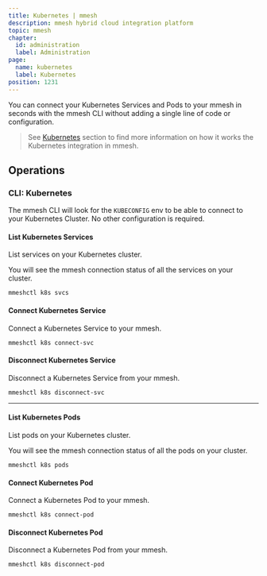 ```yaml
---
title: Kubernetes | mmesh
description: mmesh hybrid cloud integration platform
topic: mmesh
chapter:
  id: administration
  label: Administration
page:
  name: kubernetes
  label: Kubernetes
position: 1231
---
```


You can connect your Kubernetes Services and Pods to your mmesh in seconds with the mmesh CLI without adding a single line of code or configuration.

> See [Kubernetes](/docs/mmesh/kubernetes/overview) section to find more information on how it works the Kubernetes integration in mmesh.

## Operations

### CLI: Kubernetes

The mmesh CLI will look for the `KUBECONFIG` env to be able to connect to your Kubernetes Cluster. No other configuration is required.

#### List Kubernetes Services

List services on your Kubernetes cluster.

You will see the mmesh connection status of all the services on your cluster.

```shell
mmeshctl k8s svcs
```

#### Connect Kubernetes Service

Connect a Kubernetes Service to your mmesh.

```shell
mmeshctl k8s connect-svc
```

#### Disconnect Kubernetes Service

Disconnect a Kubernetes Service from your mmesh.

```shell
mmeshctl k8s disconnect-svc
```

***

#### List Kubernetes Pods

List pods on your Kubernetes cluster.

You will see the mmesh connection status of all the pods on your cluster.

```shell
mmeshctl k8s pods
```

#### Connect Kubernetes Pod

Connect a Kubernetes Pod to your mmesh.

```shell
mmeshctl k8s connect-pod
```

#### Disconnect Kubernetes Pod

Disconnect a Kubernetes Pod from your mmesh.

```shell
mmeshctl k8s disconnect-pod
```
